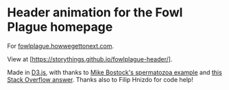 # Header animation for the Fowl Plague homepage

For [fowlplague.howwegettonext.com](http://fowlplague.howwegettonext.com).

View at [https://storythings.github.io/fowlplague-header/].

Made in [D3.js](https://d3js.org/), with thanks to [Mike Bostock's spermatozoa example](https://bl.ocks.org/mbostock/1136236) and [this Stack Overflow answer](https://stackoverflow.com/questions/15229094/d3-append-an-image-with-svg-extension). Thanks also to Filip Hnizdo for code help!
